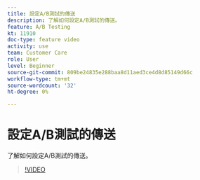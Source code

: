 ```yaml
---
title: 設定A/B測試的傳送
description: 了解如何設定A/B測試的傳送。
feature: A/B Testing
kt: 11910
doc-type: feature video
activity: use
team: Customer Care
role: User
level: Beginner
source-git-commit: 809be24835e288baa8d11aed3ce4d8d85149d66c
workflow-type: tm+mt
source-wordcount: '32'
ht-degree: 0%

---
```



# 設定A/B測試的傳送

了解如何設定A/B測試的傳送。

>[!VIDEO](https://video.tv.adobe.com/v/3415929?quality=12)
